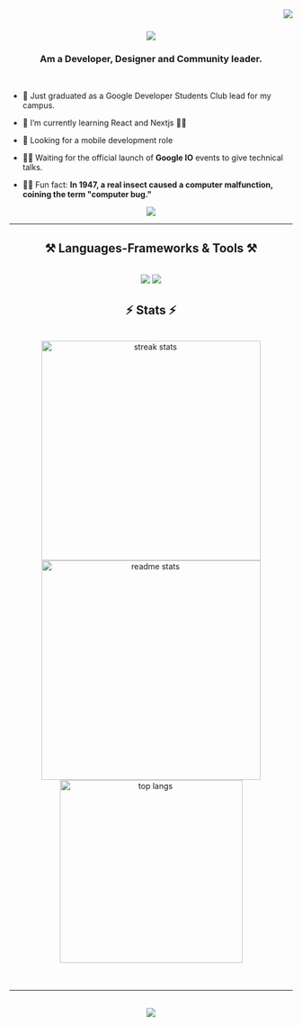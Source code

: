 <img align="right" src="https://visitor-badge.laobi.icu/badge?page_id=J-A-Christopher.J-A-Christopher">
<h1 align="center">
    <img src="https://readme-typing-svg.herokuapp.com/?font=Righteous&size=35&center=true&vCenter=true&width=500&height=70&duration=4000&lines=Hi+There!+👋;+my+name+is+Jesse!;" />
</h1>
<h3 align="center">Am a Developer, Designer and Community leader.</h3>
<br/>
<div>
    
-  🔭  Just graduated as a Google Developer Students Club lead for my campus.

-  🌱  I’m currently learning React and Nextjs 🤸‍♂️

- 🐬   Looking for a mobile development role

- 🧘‍♂️   Waiting for the official launch of **Google IO** events to give technical talks.

- 👩‍💻   Fun fact: **In 1947, a real insect caused a computer malfunction, coining the term "computer bug."**

 </div>
 <div align="center"> 

  <a href="https://www.linkedin.com/in/christopher-jesse/" target="_blank">
    <img src="https://img.shields.io/badge/LinkedIn-0077B5?style=for-the-badge&logo=linkedin&logoColor=white" target="_blank" />
  </a>
 
</div>

 <hr/>
 <h2 align="center">⚒️ Languages-Frameworks & Tools ⚒️</h2>
 <br/>
 <div align="center">
    <img src="https://skillicons.dev/icons?i=react,bootstrap,mui,html,css,vscode,github,figma,git," />
    <img src="https://skillicons.dev/icons?i=nodejs,javascript,typescript,express,firebase,mongodb,mysql,flutter,dart,yml" /><br>
</div>

<h2 align="center">⚡ Stats ⚡</h2>

<br>

<div align=center>
  <img width=390 src="https://github-readme-streak-stats-salesp07.vercel.app/?user=J-A-Christopher&count_private=true&theme=react&border_radius=10" alt="streak stats"/>
  <img width=390 src="https://github-readme-stats-salesp07.vercel.app/api?username=J-A-Christopher&count_private=true&show_icons=true&theme=react&rank_icon=github&border_radius=10" alt="readme stats" />
  <br/>
  <img width=325 align="center" src="https://github-readme-stats.vercel.app/api/top-langs/?username=J-A-Christopher&hide=HTML&langs_count=8&layout=compact&theme=react&border_radius=10&size_weight=0.5&count_weight=0.5&exclude_repo=github-readme-stats" alt="top langs" />
</div>
<br/><br/>

<hr/>

<br/>

<div align="center">
  <img src="https://readme-typing-svg.herokuapp.com/?font=Righteous&size=35&center=true&vCenter=true&width=500&height=70&duration=4000&lines=Thanks+for+visiting+🤟!;" />
</div>

<br/>
